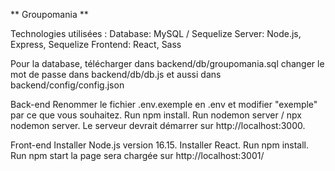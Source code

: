 ** Groupomania **

Technologies utilisées : 
Database: MySQL / Sequelize
Server: Node.js, Express, Sequelize
Frontend: React, Sass

Pour la database, télécharger dans backend/db/groupomania.sql
changer le mot de passe dans backend/db/db.js et aussi dans backend/config/config.json

Back-end
Renommer le fichier .env.exemple en .env et modifier "exemple" par ce que vous souhaitez.
Run npm install.
Run nodemon server / npx nodemon server.
Le serveur devrait démarrer sur http://localhost:3000.

Front-end
Installer Node.js version 16.15.
Installer React.
Run npm install.
Run npm start
la page sera chargée sur http://localhost:3001/